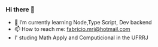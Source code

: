 ### Hi there 👋

- 🌱 I’m currently learning Node,Type Script, Dev backend
- 📫 How to reach me: fabricio.mrj@hotmail.com
- I' studing Math Apply and Computicional in the UFRRJ
